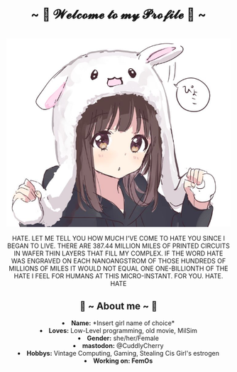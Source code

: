 <body>
  <center>
<h1 align="center">~ 💖 𝓦𝓮𝓵𝓬𝓸𝓶𝓮 𝓽𝓸 𝓶𝔂 𝓟𝓻𝓸𝓯𝓲𝓵𝓮 💖 ~</h1>
<br>
<div align="center">
   <img src="girl.jpg"  />
  </a>
    <br>
  <p>HATE. LET ME TELL YOU HOW MUCH I'VE COME TO HATE YOU SINCE I BEGAN TO LIVE. THERE ARE 387.44 MILLION MILES OF PRINTED CIRCUITS IN WAFER THIN LAYERS THAT FILL MY COMPLEX. IF THE WORD HATE WAS ENGRAVED ON EACH NANOANGSTROM OF THOSE HUNDREDS OF MILLIONS OF MILES IT WOULD NOT EQUAL ONE ONE-BILLIONTH OF THE HATE I FEEL FOR HUMANS AT THIS MICRO-INSTANT. FOR YOU. HATE. HATE</p>

</div>
    <div align="center">
      </div>
<div>
<h2 align="center"> 🦊 ~ About me ~ 🦊 </h2>
  <div align="center">
  </div>
<li>
 <b>Name:</b> *Insert girl name of choice*</li>
<li>
<b>Loves:</b> Low-Level programming, old movie, MilSim
</li>
<li>
<b>Gender:</b> she/her/Female
</li>
<li>
<b>mastodon:</b> @CuddlyCherry
</li>
<li>
<b>Hobbys:</b> Vintage Computing, Gaming, Stealing Cis Girl's estrogen
</li>
<li>
<b>Working on: FemOs
</b> 
</li>
<br><br><br>
</div>
<div>
</p>
